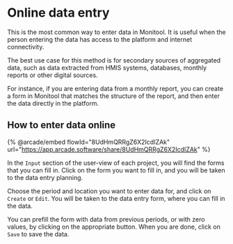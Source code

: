 # Online data entry

This is the most common way to enter data in Monitool. It is useful when the person entering the data has access to the platform and internet connectivity.

The best use case for this method is for secondary sources of aggregated data, such as data extracted from HMIS systems, databases, monthly reports or other digital sources.

For instance, if you are entering data from a monthly report, you can create a form in Monitool that matches the structure of the report, and then enter the data directly in the platform.

## How to enter data online

{% @arcade/embed flowId="8UdHmQRRgZ6X2IcdIZAk" url="https://app.arcade.software/share/8UdHmQRRgZ6X2IcdIZAk" %}

In the `Input` section of the user-view of each project, you will find the forms that you can fill in. Click on the form you want to fill in, and you will be taken to the data entry planning.

Choose the period and location you want to enter data for, and click on `Create` or `Edit`. You will be taken to the data entry form, where you can fill in the data.

You can prefill the form with data from previous periods, or with zero values, by clicking on the appropriate button.
When you are done, click on `Save` to save the data.
